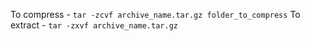 To compress - `tar -zcvf archive_name.tar.gz folder_to_compress`
To extract - `tar -zxvf archive_name.tar.gz`
